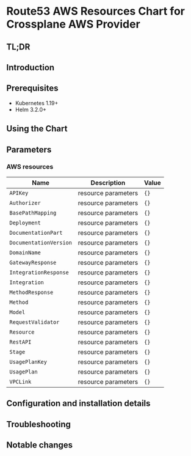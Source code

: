 <!--- app-name: Apache -->

# Route53 AWS Resources Chart for Crossplane AWS Provider

## TL;DR

## Introduction

## Prerequisites

- Kubernetes 1.19+
- Helm 3.2.0+

## Using the Chart

## Parameters

### AWS resources

| Name                   | Description         | Value |
| ---------------------- | ------------------- | ----- |
| `APIKey`               | resource parameters | `{}`  |
| `Authorizer`           | resource parameters | `{}`  |
| `BasePathMapping`      | resource parameters | `{}`  |
| `Deployment`           | resource parameters | `{}`  |
| `DocumentationPart`    | resource parameters | `{}`  |
| `DocumentationVersion` | resource parameters | `{}`  |
| `DomainName`           | resource parameters | `{}`  |
| `GatewayResponse`      | resource parameters | `{}`  |
| `IntegrationResponse`  | resource parameters | `{}`  |
| `Integration`          | resource parameters | `{}`  |
| `MethodResponse`       | resource parameters | `{}`  |
| `Method`               | resource parameters | `{}`  |
| `Model`                | resource parameters | `{}`  |
| `RequestValidator`     | resource parameters | `{}`  |
| `Resource`             | resource parameters | `{}`  |
| `RestAPI`              | resource parameters | `{}`  |
| `Stage`                | resource parameters | `{}`  |
| `UsagePlanKey`         | resource parameters | `{}`  |
| `UsagePlan`            | resource parameters | `{}`  |
| `VPCLink`              | resource parameters | `{}`  |


## Configuration and installation details


## Troubleshooting


## Notable changes
